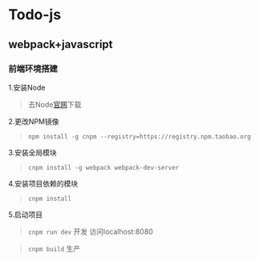# Todo-js

## webpack+javascript

### 前端环境搭建

1.安装Node

> 去Node[官网](https://nodejs.org/en/)下载

2.更改NPM镜像

> `npm install -g cnpm --registry=https://registry.npm.taobao.org`

3.安装全局模块

> `cnpm install -g webpack webpack-dev-server`

4.安装项目依赖的模块

> `cnpm install`

5.启动项目

> `cnpm run dev` 开发 访问localhost:8080

> `cnpm build` 生产
